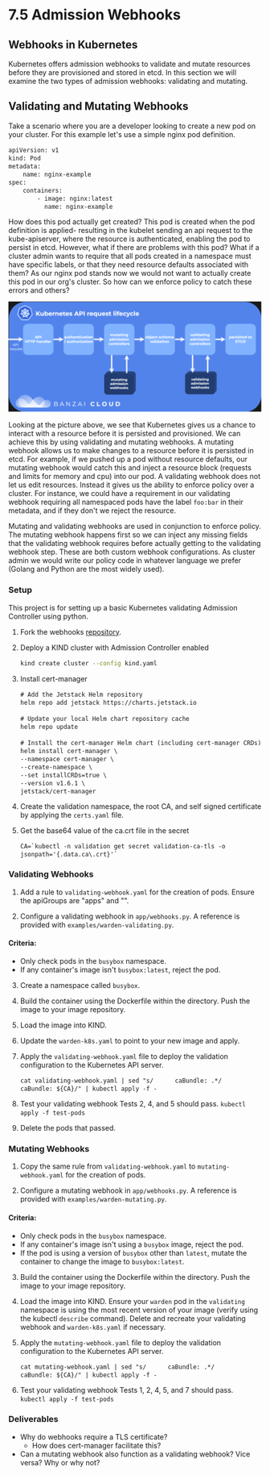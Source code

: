 # 7.5 Admission Webhooks

## Webhooks in Kubernetes

Kubernetes offers admission webhooks to validate and mutate resources before they are provisioned and stored in etcd. In this section we will examine the two types of admission webhooks: validating and mutating. 

## Validating and Mutating Webhooks 
Take a scenario where you are a developer looking to create a new pod on your cluster. For this example let's use a simple nginx pod definition. 

```
apiVersion: v1
kind: Pod
metadata: 
    name: nginx-example
spec:
    containers: 
        - image: nginx:latest
          name: nginx-example
```

How does this pod actually get created? This pod is created when the pod definition is applied- resulting in the kubelet sending an api request to the kube-apiserver, where the resource is authenticated, enabling the pod to persist in etcd. However, what if there are problems with this pod? What if a cluster admin wants to require that all pods created in a namespace must have specific labels, or that they need resource defaults associated with them? As our nginx pod stands now we would not want to actually create this pod in our org's cluster. So how can we enforce policy to catch these errors and others? 

![](img7/api-lifecycle.svg ':class=img-center')

Looking at the picture above, we see that Kubernetes gives us a chance to interact with a resource before it is persisted and provisioned. We can achieve this by using validating and mutating webhooks. A mutating webhook allows us to make changes to a resource before it is persisted in etcd. For example, if we pushed up a pod without resource defaults, our mutating webhook would catch this and inject a resource block (requests and limits for memory and cpu) into our pod. A validating webhook does not let us edit resources. Instead it gives us the ability to enforce policy over a cluster. For instance, we could have a requirement in our validating webhook requiring all namespaced pods have the label `foo:bar` in their metadata, and if they don't we reject the resource. 

Mutating and validating webhooks are used in conjunction to enforce policy. The mutating webhook happens first so we can inject any missing fields that the validating webhook requires before actually getting to the validating webhook step. These are both custom webhook configurations. As cluster admin we would write our policy code in whatever language we prefer (Golang and Python are the most widely used).  

### Setup

This project is for setting up a basic Kubernetes validating Admission
Controller using python.

1. Fork the webhooks [repository](https://github.com/ssmathistad/bootcamp-webhooks).

2. Deploy a KIND cluster with Admission Controller enabled

   ```bash
   kind create cluster --config kind.yaml
   ```

3. Install cert-manager

   ```
   # Add the Jetstack Helm repository
   helm repo add jetstack https://charts.jetstack.io

   # Update your local Helm chart repository cache
   helm repo update

   # Install the cert-manager Helm chart (including cert-manager CRDs)
   helm install cert-manager \
   --namespace cert-manager \
   --create-namespace \
   --set installCRDs=true \
   --version v1.6.1 \
   jetstack/cert-manager
   ```

4. Create the validation namespace, the root CA, and self signed certificate by applying the `certs.yaml` file.

5. Get the base64 value of the ca.crt file in the secret
    ``` 
    CA=`kubectl -n validation get secret validation-ca-tls -o jsonpath='{.data.ca\.crt}'`
    ```

### Validating Webhooks
1. Add a rule to `validating-webhook.yaml` for the creation of pods. Ensure the apiGroups are "apps" and "".

2. Configure a validating webhook in `app/webhooks.py`. A reference is provided with `examples/warden-validating.py`.

#### Criteria:
- Only check pods in the `busybox` namespace.
- If any container's image isn't `busybox:latest`, reject the pod.

3. Create a namespace called `busybox`.

4. Build the container using the Dockerfile within the directory. Push the image to your image repository.

5. Load the image into KIND.

6. Update the `warden-k8s.yaml` to point to your new image and apply.

7. Apply the `validating-webhook.yaml` file to deploy the validation configuration to the Kubernetes API server.
    ```
    cat validating-webhook.yaml | sed "s/      caBundle: .*/      caBundle: ${CA}/" | kubectl apply -f -
    ```
    
8. Test your validating webhook
Tests 2, 4, and 5 should pass.
    ```kubectl apply -f test-pods```

9. Delete the pods that passed.

### Mutating Webhooks

1. Copy the same rule from `validating-webhook.yaml` to `mutating-webhook.yaml` for the creation of pods.

2. Configure a mutating webhook in `app/webhooks.py`. A reference is provided with `examples/warden-mutating.py`.

#### Criteria:
- Only check pods in the `busybox` namespace.
- If any container's image isn't using a `busybox` image, reject the pod. 
- If the pod is using a version of `busybox` other than `latest`, mutate the container to change the image to `busybox:latest`.

3. Build the container using the Dockerfile within the directory. Push the image to your image repository.

4. Load the image into KIND. Ensure your `warden` pod in the `validating` namespace is using the most recent version of your image (verify using the kubectl `describe` command). Delete and recreate your validating webhook and `warden-k8s.yaml` if necessary.

7. Apply the `mutating-webhook.yaml` file to deploy the validation configuration to the Kubernetes API server.
    ```
    cat mutating-webhook.yaml | sed "s/      caBundle: .*/      caBundle: ${CA}/" | kubectl apply -f -
    ```

8. Test your validating webhook
Tests 1, 2, 4, 5, and 7 should pass.
    <br>```kubectl apply -f test-pods```

### Deliverables
- Why do webhooks require a TLS certificate?
    - How does cert-manager facilitate this?
- Can a mutating webhook also function as a validating webhook? Vice versa? Why or why not?
